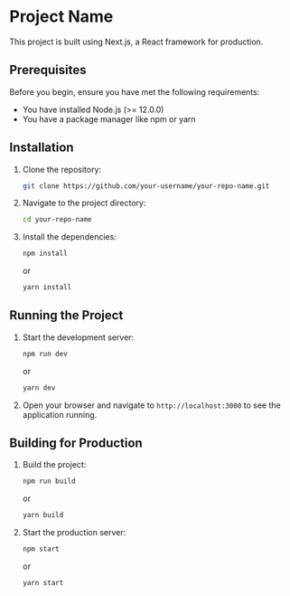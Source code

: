 # Project Name

This project is built using Next.js, a React framework for production.

## Prerequisites

Before you begin, ensure you have met the following requirements:
- You have installed Node.js (>= 12.0.0)
- You have a package manager like npm or yarn

## Installation

1. Clone the repository:
    ```bash
    git clone https://github.com/your-username/your-repo-name.git
    ```
2. Navigate to the project directory:
    ```bash
    cd your-repo-name
    ```
3. Install the dependencies:
    ```bash
    npm install
    ```
    or
    ```bash
    yarn install
    ```

## Running the Project

1. Start the development server:
    ```bash
    npm run dev
    ```
    or
    ```bash
    yarn dev
    ```
2. Open your browser and navigate to `http://localhost:3000` to see the application running.

## Building for Production

1. Build the project:
    ```bash
    npm run build
    ```
    or
    ```bash
    yarn build
    ```
2. Start the production server:
    ```bash
    npm start
    ```
    or
    ```bash
    yarn start
    ```
